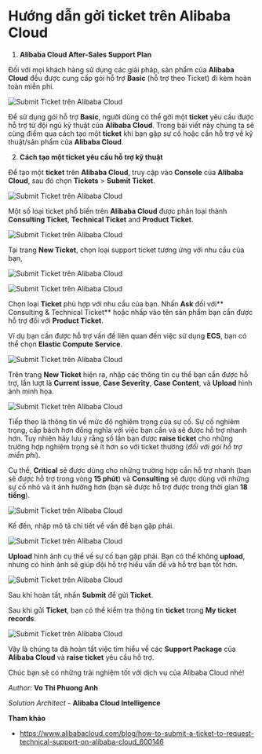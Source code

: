 # Hướng dẫn gởi ticket trên Alibaba Cloud

1) **Alibaba Cloud After-Sales Support Plan**

Đối với mọi khách hàng sử dụng các giải pháp, sản phẩm của **Alibaba Cloud** đều được cung cấp gói hỗ trợ **Basic** (hỗ trợ theo Ticket) đi kèm hoàn toàn miễn phí.

![Submit Ticket trên Alibaba Cloud](../../Image/Ticket-Submit01.png)

Để sử dụng gói hỗ trợ **Basic**, người dùng có thể gởi một **ticket** yêu cầu được hỗ trợ từ đội ngũ kỹ thuật của **Alibaba Cloud**. Trong bài viết này chúng ta sẽ cùng điểm qua cách tạo một **ticket** khi bạn gặp sự cố hoặc cần hỗ trợ về kỹ thuật/sản phẩm của **Alibaba Cloud**.

2) **Cách tạo một ticket yêu cầu hỗ trợ kỹ thuật**
 
Để tạo một **ticket** trên **Alibaba Cloud**, truy cập vào **Console** của **Alibaba Cloud**, sau đó chọn **Tickets** > **Submit Ticket**.

![Submit Ticket trên Alibaba Cloud](../../Image/Ticket-Submit02.png)

 Một số loại ticket phổ biến trên **Alibaba Cloud** được phân loại thành **Consulting Ticket**, **Technical Ticket** and **Product Ticket**.

![Submit Ticket trên Alibaba Cloud](../../Image/Ticket-Submit03.png)

Tại trang **New Ticket**, chọn loại support ticket tương ứng với nhu cầu của bạn,

![Submit Ticket trên Alibaba Cloud](../../Image/Ticket-Submit04.png)

![Submit Ticket trên Alibaba Cloud](../../Image/Ticket-Submit05.png)

Chọn loại **Ticket** phù hợp với nhu cầu của bạn. Nhấn **Ask** đối với** Consulting & Technical Ticket** hoặc nhấp vào tên sản phẩm bạn cần được hỗ trợ đối với **Product Ticket**.

Ví dụ bạn cần được hỗ trợ vấn đề liên quan đến việc sử dụng **ECS**, bạn có thể chọn **Elastic Compute Service**.

![Submit Ticket trên Alibaba Cloud](../../Image/Ticket-Submit06.png)

Trên trang **New Ticket** hiện ra, nhập các thông tin cụ thể bạn cần được hỗ trợ, lần lượt là **Current issue**, **Case Severity**, **Case Content**, và **Upload** hình ảnh minh họa.

![Submit Ticket trên Alibaba Cloud](../../Image/Ticket-Submit07.png)

Tiếp theo là thông tin về mức độ nghiêm trọng của sự cố. Sự cố nghiêm trọng, cấp bách hơn đồng nghĩa với việc bạn cần và sẽ được hỗ trợ nhanh hơn. Tuy nhiên hãy lưu ý rằng số lần bạn được **raise ticket** cho những trường hợp nghiêm trọng sẽ ít hơn so với ticket thường (*đối với gói hỗ trợ miễn phí*).

Cụ thể, **Critical** sẽ được dùng cho những trường hợp cần hỗ trợ nhanh (bạn sẽ được hỗ trợ trong vòng **15 phút**) và **Consulting** sẽ được dùng với những sự cố nhỏ và ít ảnh hưởng hơn (bạn sẽ được hỗ trợ được trong thời gian **18 tiếng**).

![Submit Ticket trên Alibaba Cloud](../../Image/Ticket-Submit08.png)

Kế đến, nhập mô tả chi tiết về vấn đề bạn gặp phải.

![Submit Ticket trên Alibaba Cloud](../../Image/Ticket-Submit09.png)

**Upload** hình ảnh cụ thể về sự cố bạn gặp phải. Bạn có thể không **upload**, nhưng có hình ảnh sẽ giúp đội hỗ trợ hiểu vấn đề và hỗ trợ bạn tốt hơn.

![Submit Ticket trên Alibaba Cloud](../../Image/Ticket-Submit010.png)

Sau khi hoàn tất, nhấn **Submit** để gửi **Ticket**.

Sau khi gửi **Ticket**, bạn có thể kiểm tra thông tin **ticket** trong **My ticket records**.

![Submit Ticket trên Alibaba Cloud](../../Image/Ticket-Submit011.png)

Vậy là chúng ta đã hoàn tất việc tìm hiểu về các **Support Package** của **Alibaba Cloud** và **raise ticket** yêu cầu hỗ trợ.

Chúc bạn sẽ có những trải nghiệm tốt với dịch vụ của Alibaba Cloud nhé!

*Author*: **Vo Thi Phuong Anh**

*Solution Architect* - **Alibaba Cloud Intelligence**

**Tham khảo**

- https://www.alibabacloud.com/blog/how-to-submit-a-ticket-to-request-technical-support-on-alibaba-cloud_600146
